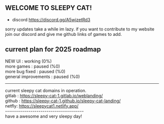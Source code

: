  ## WELCOME TO SLEEPY CAT!<br>

- discord https://discord.gg/A5wjzetRd3<br>

sorry updates take a while im lazy. if you want to contribute to my website join our discord and give me github links of games to add.<br>


## current plan for 2025 roadmap<br>

NEW UI : working (0%)<br>
more games : paused (%0)<br>
more bug fixed : paused (%0) <br>
general improvements :  paused (%0)<br>

-----------------------------------------------
current sleepy cat domains in operation.<br>
gitlab : <a href="https://sleepy-cat-1.gitlab.io/weblanding/">https://sleepy-cat-1.gitlab.io/weblanding/</a><br>
github : <a href="https://sleepy-cat-1.github.io/sleepy-cat-landing/">https://sleepy-cat-1.github.io/sleepy-cat-landing/</a><br>
netfly: <a href="https://sleepycat1.netlify.app/">https://sleepycat1.netlify.app/</a><br>
----------------------------------------<br>
 have a awesome and very sleepy day!<br>
